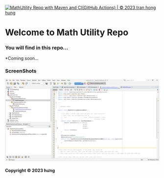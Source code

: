 [![MathUtility Repo with Maven and CI(GitHub Actions) | © 2023 tran hong hung](https://github.com/honghung7121/math-util-mvn/actions/workflows/mathutil-ci.yml/badge.svg)](https://github.com/honghung7121/math-util-mvn/actions/workflows/mathutil-ci.yml)

# Welcome to Math Utility Repo
### You will find in this repo...


*Coming soon...

### ScreenShots
![DDT with unit](https://github.com/honghung7121/math-util-mvn/blob/main/Screenshots/DDT%20Screen%20Script.png)


#### Copyright &#169; 2023 hưng